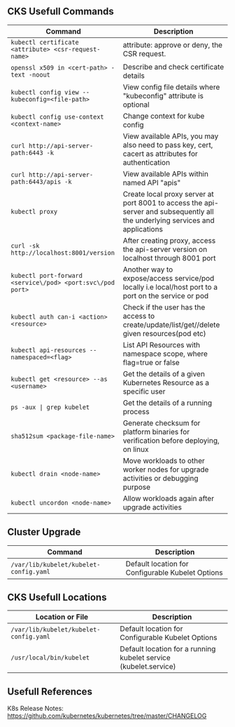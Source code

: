 ## CKS Usefull Commands


|Command|Description|
|------|-----------|
|`kubectl certificate <attribute> <csr-request-name>`| attribute: approve or deny, the CSR request.|
|`openssl x509 in <cert-path> -text -noout`| Describe and check certificate details|
|`kubectl config view --kubeconfig=<file-path>`| View config file details where "kubeconfig" attribute is optional|
|`kubectl config use-context <context-name>`| Change context for kube config|
|`curl http://api-server-path:6443 -k`| View available APIs, you may also need to pass key, cert, cacert as attributes for authentication|
|`curl http://api-server-path:6443/apis -k`| View available APIs within named API "apis"|
|`kubectl proxy`| Create local proxy server at port 8001 to access the api-server and subsequently all the underlying services and applications|
|`curl -sk http://localhost:8001/version`| After creating proxy, access the api-server version on localhost through 8001 port|
|`kubectl port-forward <service\/pod> <port:svc\/pod port>`| Another way to expose\/access service\/pod locally i.e local\/host port to a port on the service or pod|
|`kubectl auth can-i <action> <resource>`| Check if the user has the access to create/update/list/get//delete given resources(pod etc)|
|`kubectl api-resources --namespaced=<flag>`| List API Resources with namespace scope, where flag=true or false|
|`kubectl get <resource> --as <username>`| Get the details of a given Kubernetes Resource as a specific user|
|`ps -aux \| grep kubelet`| Get the details of a running process|
|`sha512sum <package-file-name>`| Generate checksum for platform binaries for verification before deploying, on linux|
|`kubectl drain <node-name>`| Move workloads to other worker nodes for upgrade activities or debugging purpose|
|`kubectl uncordon <node-name>`| Allow workloads again after upgrade activities|

## Cluster Upgrade

|Command|Description|
|------|-----------|
|`/var/lib/kubelet/kubelet-config.yaml`| Default location for Configurable Kubelet Options|

## CKS Usefull Locations


|Location or File|Description|
|------|-----------|
|`/var/lib/kubelet/kubelet-config.yaml`| Default location for Configurable Kubelet Options|
|`/usr/local/bin/kubelet`| Default location for a running kubelet service (kubelet.service)|

## Usefull References 


K8s Release Notes: 
https://github.com/kubernetes/kubernetes/tree/master/CHANGELOG